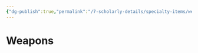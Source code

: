 ```yaml
---
{"dg-publish":true,"permalink":"/7-scholarly-details/specialty-items/weapons/weapons/","noteIcon":""}
---
```


# Weapons

